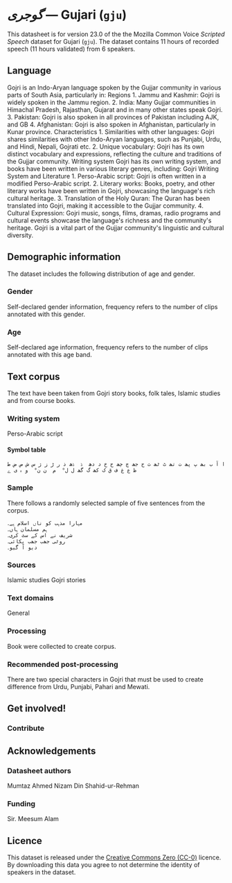 # *گوجری* &mdash; Gujari (`gju`)
This datasheet is for version 23.0 of the the Mozilla Common Voice *Scripted Speech* dataset 
for Gujari (`gju`). The dataset contains 11 hours of recorded
speech (11 hours validated) from 6 speakers.

## Language
<!-- {{LANGUAGE_DESCRIPTION}} -->
<!-- Provide a brief (1-2 paragraph) description of your language -->

Gojri is an Indo-Aryan language spoken by the Gujjar community in various parts of South Asia, particularly in: Regions 1. Jammu and Kashmir: Gojri is widely spoken in the Jammu region. 2. India: Many Gujjar communities in Himachal Pradesh, Rajasthan,  Gujarat  and in many other states speak Gojri. 3. Pakistan: Gojri is also spoken in all provinces of Pakistan including AJK, and GB 4. Afghanistan: Gojri is also spoken in Afghanistan, particularly in Kunar province.  Characteristics 1. Similarities with other languages: Gojri shares similarities with other Indo-Aryan languages, such as Punjabi, Urdu, and Hindi, Nepali,  Gojrati etc. 2. Unique vocabulary: Gojri has its own distinct vocabulary and expressions, reflecting the culture and traditions of the Gujjar community. Writing system  Gojri has its own writing system, and books have been written in various literary genres, including: Gojri Writing System and Literature 1. Perso-Arabic script: Gojri is often written in a modified Perso-Arabic script. 2. Literary works: Books, poetry, and other literary works have been written in Gojri, showcasing the language's rich cultural heritage. 3. Translation of the Holy Quran: The Quran has been translated into Gojri, making it accessible to the Gujjar community. 4. Cultural Expression: Gojri music, songs, films, dramas, radio programs and cultural events showcase the language's richness and the community's heritage. Gojri is a vital part of the Gujjar community's linguistic and cultural diversity.

<!-- ### Variants -->
<!-- {{VARIANT_DESCRIPTION}} -->
<!-- @ OPTIONAL @ -->
<!-- Describe the variants (MCV variants) of your language -->

<!-- Original Answer: -->
<!-- Gojri is rich with three dialects i.e Eastern, Western and Northern dialects. In datasets Eastern and Western dialects have been added. -->

## Demographic information
<!-- You can get a lot of the information in this section from https://analyzer.cv-toolbox.web.tr/browse -->
The dataset includes the following distribution of age and gender.

### Gender
<!-- {{GENDER_TABLE}} -->
<!-- @ AUTOMATICALLY GENERATED @ -->
<!-- | Gender | Frequency |
|--------|-----------|
| male, masculine | ? |
| undeclared | ? |
| female, feminine | ? | -->
Self-declared gender information, frequency refers to the number of clips annotated with this gender.

### Age
<!-- {{AGE_TABLE}} -->
<!-- @ AUTOMATICALLY GENERATED @ -->
<!-- | Age band | Frequency |
|----------|-----------|
| teens | ? |
| twenties | ? |
| thirties | ? |
| fourties | ? |
| fifties | ? |
   ...if other age ranges are present in your data, add rows... -->
Self-declared age information, frequency refers to the number of clips annotated with this age band.

## Text corpus
<!-- {{TEXT_CORPUS_DESCRIPTION}} -->
<!-- @ OPTIONAL @ -->
<!-- An overview of the text corpus, with information such as average length (in characters and words) of validated sentences. -->

The text have been taken from Gojri story books, folk tales, Islamic studies and from course books.

### Writing system
<!-- {{WRITING_SYSTEM_DESCRIPTION}} -->
<!-- @ OPTIONAL @ -->
<!-- A description of the writing system (or writing systems) used in the text corpus -->

Perso-Arabic script 

#### Symbol table
<!-- {{ALPHABET_TABLE}} -->
<!-- @ OPTIONAL @ -->
<!-- If the writing system is alphabetic, you can include the valid alphabet here -->

```ا آ ب بھ پ پھ ت تھ ٹ ٹھ ث ج جھ چ چھ ح خ د دھ  ڈ  ڈھ ذ ر ڑ ز ژ س ش ص ض ط ظ ع غ ف ق ک کھ گ گھ ل ل°  م  ن ن°  و ہ ی ے```
### Sample
<!-- {{SENTENCES_SAMPLE}} -->
There follows a randomly selected sample of five sentences from the corpus.
```
مہارا مذہب کو ناں اسلام ہے۔
ہم مسلمان ہاں۔
شریف نے اس کے سٹ کری۔
روٹی جھب جھب پکائی۔
دیو آ گیو۔
```

### Sources
<!-- {{SOURCES_LIST}} -->
<!-- @ OPTIONAL @ -->
<!-- A list of sentence sources, can be curated to the top-N -->

Islamic studies Gojri stories 

### Text domains
<!-- {{TEXT_DOMAIN_DESCRIPTION}} -->
<!-- @ OPTIONAL @ -->
<!-- What text domains are represented in the corpus? -->

General

### Processing
<!-- {{PROCESSING_DESCRIPTION}} -->
<!-- @ OPTIONAL @ -->
<!-- How has the text data been processed -->

Book were collected to create corpus.

### Recommended post-processing
<!-- {{RECOMMENDED_POSTPROCESSING_DESCRIPTION}} -->
<!-- @ OPTIONAL @ -->
<!-- What should people do before they use the data, for example Unicode normalisation -->

There are two special characters in Gojri that must be used to create difference from Urdu, Punjabi, Pahari and Mewati.

## Get involved!


### Contribute
<!-- {{CONTRIBUTE_LINKS_LIST}} -->
<!-- Here you can include links for how to contribute to the dataset -->


## Acknowledgements


### Datasheet authors
<!-- {{DATASHEET_AUTHORS_LIST}} -->
<!-- A list in the format of: Your Name <email@email.com> -->

Mumtaz Ahmed  Nizam Din Shahid-ur-Rehman 


### Funding
<!-- {{FUNDING_DESCRIPTION}} -->
<!-- @ OPTIONAL @ -->
<!-- If you received any funding, you can include the acknowledgement here -->

Sir. Meesum Alam 

## Licence
This dataset is released under the [Creative Commons Zero (CC-0)](https://creativecommons.org/public-domain/cc0/) licence. By downloading this data
you agree to not determine the identity of speakers in the dataset.